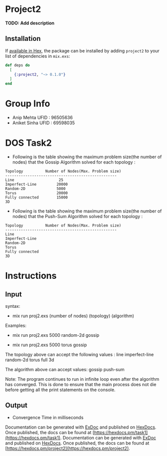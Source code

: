 # Project2

**TODO: Add description**

## Installation

If [available in Hex](https://hex.pm/docs/publish), the package can be installed
by adding `project2` to your list of dependencies in `mix.exs`:

```elixir
def deps do
  [
    {:project2, "~> 0.1.0"}
  ]
end
```

# Group Info
 - Anip Mehta  UFID : 96505636
 - Aniket Sinha UFID : 69598035


# DOS Task2



- Following is the table showing the maximum problem size(the number of nodes) that the Gossip Algorithm solved for each topology :

```
Topology	      Number of Nodes(Max. Problem size) 	   
--------------------------------------------------
Line                    25             
Imperfect-Line         20000      
Random-2D              5000        
Torus                  20000
Fully connected        15000
3D
```

- Following is the table showing the maximum problem size(the number of nodes) that the Push-Sum Algorithm solved for each topology :

```
Topology	      Number of Nodes(Max. Problem size) 	   
--------------------------------------------------
Line                                 
Imperfect-Line               
Random-2D                      
Torus                  
Fully connected 
3D
```



# Instructions
## Input

syntax:
 - mix run proj2.exs (number of nodes) (topology) (algorithm)
 
 Examples:
 - mix run proj2.exs 5000 random-2d gossip

 - mix run proj2.exs 5000 torus gossip
 
 The topology above can accept the following values :
 line
 imperfect-line
 random-2d
 torus
 full
 3d
 
 The algorithm above can accept values:
 gossip
 push-sum
 
Note: 
 The program continues to run in infinite loop even after the algorithm has converged. This is done to ensure that the main process does not die before getting all the print statements on the console.


## Output
 - Convergence Time in milliseconds


Documentation can be generated with [ExDoc](https://github.com/elixir-lang/ex_doc)
and published on [HexDocs](https://hexdocs.pm). Once published, the docs can
be found at [https://hexdocs.pm/task1](https://hexdocs.pm/task1).
Documentation can be generated with [ExDoc](https://github.com/elixir-lang/ex_doc)
and published on [HexDocs](https://hexdocs.pm). Once published, the docs can
be found at [https://hexdocs.pm/project2](https://hexdocs.pm/project2).

